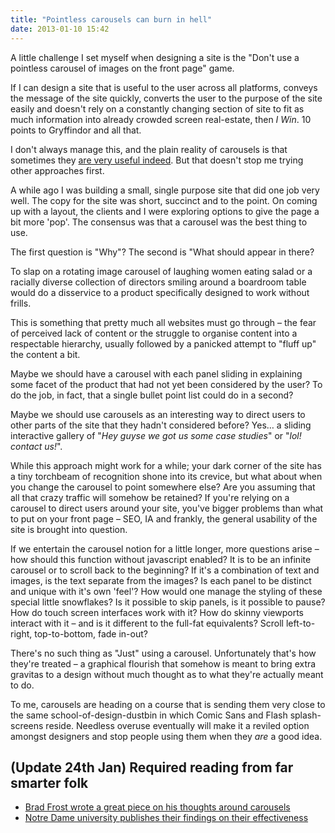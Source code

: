 ```yaml
---
title: "Pointless carousels can burn in hell"
date: 2013-01-10 15:42
---
```


A little challenge I set myself when designing a site is the "Don't use a pointless carousel of images on the front page" game.

If I can design a site that is useful to the user across all platforms, conveys the message of the site quickly, converts the user to the purpose of the site easily and doesn't rely on a constantly changing section of site to fit as much information into already crowded screen real-estate, then _I Win_. 10 points to Gryffindor and all that.

I don't always manage this, and the plain reality of carousels is that sometimes they [are very useful indeed](http://bradfrostweb.com/blog/post/the-overflow-pattern/). But that doesn't stop me trying other approaches first.

A while ago I was building a small, single purpose site that did one job very well. The copy for the site was short, succinct and to the point. On coming up with a layout, the clients and I were exploring options to give the page a bit more 'pop'. The consensus was that a carousel was the best thing to use.

The first question is "Why"? The second is "What should appear in there?

To slap on a rotating image carousel of laughing women eating salad or a racially diverse collection of directors smiling around a boardroom table would do a disservice to a product specifically designed to work without frills.

This is something that pretty much all websites must go through – the fear of perceived lack of content or the struggle to organise content into a respectable hierarchy, usually followed by a panicked attempt to "fluff up" the content a bit.

Maybe we should have a carousel with each panel sliding in explaining some facet of the product that had not yet been considered by the user? To do the job, in fact, that a single bullet point list could do in a second?

Maybe we should use carousels as an interesting way to direct users to other parts of the site that they hadn't considered before? Yes&hellip; a sliding interactive gallery of "*Hey guyse we got us some case studies*" or "*lol! contact us!*".

While this approach might work for a while; your dark corner of the site has a tiny torchbeam of recognition shone into its crevice, but what about when you change the carousel to point somewhere else? Are you assuming that all that crazy traffic will somehow be retained? If you're relying on a carousel to direct users around your site, you've bigger problems than what to put on your front page – SEO, IA and frankly, the general usability of the site is brought into question.

If we entertain the carousel notion for a little longer, more questions arise – how should this function without javascript enabled? It is to be an infinite carousel or to scroll back to the beginning? If it's a combination of text and images, is the text separate from the images? Is each panel to be distinct and unique with it's own 'feel'? How would one manage the styling of these special little snowflakes? Is it possible to skip panels, is it possible to pause? How do touch screen interfaces work with it? How do skinny viewports interact with it – and is it different to the full-fat equivalents? Scroll left-to-right, top-to-bottom, fade in-out?

There's no such thing as "Just" using a carousel. Unfortunately that's how they're treated – a graphical flourish that somehow is meant to bring extra gravitas to a design without much thought as to what they're actually meant to do.

To me, carousels are heading on a course that is sending them very close to the same school-of-design-dustbin in which Comic Sans and Flash splash-screens reside. Needless overuse eventually will make it a reviled option amongst designers and stop people using them when they *are* a good idea.

## (Update 24th Jan) Required reading from far smarter folk

* [Brad Frost wrote a great piece on his thoughts around carousels](http://bradfrostweb.com/blog/post/carousels/)
* [Notre Dame university publishes their findings on their effectiveness](http://weedygarden.net/2013/01/carousel-stats/)

